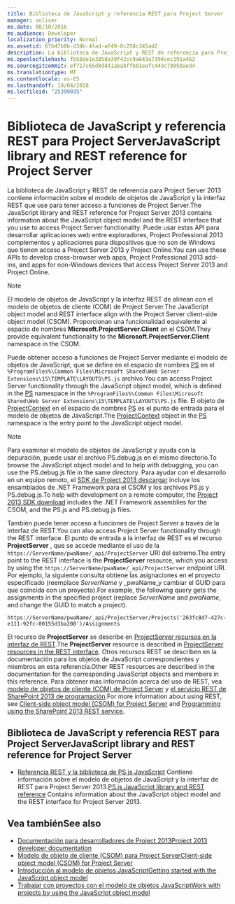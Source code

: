 ```yaml
---
title: Biblioteca de JavaScript y referencia REST para Project Server
manager: soliver
ms.date: 08/10/2016
ms.audience: Developer
localization_priority: Normal
ms.assetid: 67b47b8b-d34b-4fad-af49-0c258c345ad2
description: La biblioteca de JavaScript y REST de referencia para Project Server 2013 contiene información sobre el modelo de objetos de JavaScript y la interfaz REST que use para tener acceso a funciones de Project Server. Puede usar estas API para desarrollar aplicaciones web entre exploradores, Project Professional 2013 complementos y aplicaciones para dispositivos que no son de Windows que tienen acceso a Project Server 2013 y Project Online.
ms.openlocfilehash: fb58de1e3858a39f42cc9a643a7394cec191a462
ms.sourcegitcommit: ef717c65d8dd41ababffb01eafc443c79950aed4
ms.translationtype: MT
ms.contentlocale: es-ES
ms.lasthandoff: 10/04/2018
ms.locfileid: "25399035"
---
```

# <a name="javascript-library-and-rest-reference-for-project-server"></a><span data-ttu-id="d9d8a-104">Biblioteca de JavaScript y referencia REST para Project Server</span><span class="sxs-lookup"><span data-stu-id="d9d8a-104">JavaScript library and REST reference for Project Server</span></span>

<span data-ttu-id="d9d8a-105">La biblioteca de JavaScript y REST de referencia para Project Server 2013 contiene información sobre el modelo de objetos de JavaScript y la interfaz REST que use para tener acceso a funciones de Project Server.</span><span class="sxs-lookup"><span data-stu-id="d9d8a-105">The JavaScript library and REST reference for Project Server 2013 contains information about the JavaScript object model and the REST interface that you use to access Project Server functionality.</span></span> <span data-ttu-id="d9d8a-106">Puede usar estas API para desarrollar aplicaciones web entre exploradores, Project Professional 2013 complementos y aplicaciones para dispositivos que no son de Windows que tienen acceso a Project Server 2013 y Project Online.</span><span class="sxs-lookup"><span data-stu-id="d9d8a-106">You can use these APIs to develop cross-browser web apps, Project Professional 2013 add-ins, and apps for non-Windows devices that access Project Server 2013 and Project Online.</span></span>
  
> [!NOTE]
> <span data-ttu-id="d9d8a-107">El modelo de objetos de JavaScript y la interfaz REST de alinean con el modelo de objetos de cliente (COM) de Project Server.</span><span class="sxs-lookup"><span data-stu-id="d9d8a-107">The JavaScript object model and REST interface align with the Project Server client-side object model (CSOM).</span></span> <span data-ttu-id="d9d8a-108">Proporcionan una funcionalidad equivalente al espacio de nombres **Microsoft.ProjectServer.Client** en el CSOM.</span><span class="sxs-lookup"><span data-stu-id="d9d8a-108">They provide equivalent functionality to the **Microsoft.ProjectServer.Client** namespace in the CSOM.</span></span> 
  
<span data-ttu-id="d9d8a-109">Puede obtener acceso a funciones de Project Server mediante el modelo de objetos de JavaScript, que se define en el espacio de nombres [PS](https://msdn.microsoft.com/library/e3156167-a4fd-1bf6-8d1c-e180de1844ed%28Office.15%29.aspx) en el `%ProgramFiles%\Common Files\Microsoft Shared\Web Server Extensions\15\TEMPLATE\LAYOUTS\PS.js` archivo.</span><span class="sxs-lookup"><span data-stu-id="d9d8a-109">You can access Project Server functionality through the JavaScript object model, which is defined in the [PS](https://msdn.microsoft.com/library/e3156167-a4fd-1bf6-8d1c-e180de1844ed%28Office.15%29.aspx) namespace in the  `%ProgramFiles%\Common Files\Microsoft Shared\Web Server Extensions\15\TEMPLATE\LAYOUTS\PS.js` file.</span></span> <span data-ttu-id="d9d8a-110">El objeto de [ProjectContext](https://msdn.microsoft.com/library/a490b675-a845-ee94-3877-b99ada9bf2b0%28Office.15%29.aspx) en el espacio de nombres [PS](https://msdn.microsoft.com/library/e3156167-a4fd-1bf6-8d1c-e180de1844ed%28Office.15%29.aspx) es el punto de entrada para el modelo de objetos de JavaScript.</span><span class="sxs-lookup"><span data-stu-id="d9d8a-110">The [ProjectContext](https://msdn.microsoft.com/library/a490b675-a845-ee94-3877-b99ada9bf2b0%28Office.15%29.aspx) object in the [PS](https://msdn.microsoft.com/library/e3156167-a4fd-1bf6-8d1c-e180de1844ed%28Office.15%29.aspx) namespace is the entry point to the JavaScript object model.</span></span> 
  
> [!NOTE]
> <span data-ttu-id="d9d8a-111">Para examinar el modelo de objetos de JavaScript y ayuda con la depuración, puede usar el archivo PS.debug.js en el mismo directorio.</span><span class="sxs-lookup"><span data-stu-id="d9d8a-111">To browse the JavaScript object model and to help with debugging, you can use the PS.debug.js file in the same directory.</span></span> <span data-ttu-id="d9d8a-112">Para ayudar con el desarrollo en un equipo remoto, el [SDK de Project 2013 descargar](https://www.microsoft.com/en-us/download/details.aspx?id=30435) incluye los ensamblados de .NET Framework para el CSOM y los archivos PS.js y PS.debug.js.</span><span class="sxs-lookup"><span data-stu-id="d9d8a-112">To help with development on a remote computer, the [Project 2013 SDK download](https://www.microsoft.com/en-us/download/details.aspx?id=30435) includes the .NET Framework assemblies for the CSOM, and the PS.js and PS.debug.js files.</span></span> 
  
<span data-ttu-id="d9d8a-113">También puede tener acceso a funciones de Project Server a través de la interfaz de REST.</span><span class="sxs-lookup"><span data-stu-id="d9d8a-113">You can also access Project Server functionality through the REST interface.</span></span> <span data-ttu-id="d9d8a-114">El punto de entrada a la interfaz de REST es el recurso **ProjectServer** , que se accede mediante el uso de la `https://ServerName/pwaName/_api/ProjectServer` URI del extremo.</span><span class="sxs-lookup"><span data-stu-id="d9d8a-114">The entry point to the REST interface is the **ProjectServer** resource, which you access by using the  `https://ServerName/pwaName/_api/ProjectServer` endpoint URI.</span></span> <span data-ttu-id="d9d8a-115">Por ejemplo, la siguiente consulta obtiene las asignaciones en el proyecto especificado (reemplace _ServerName_ y _pwaName_y cambiar el GUID para que coincida con un proyecto).</span><span class="sxs-lookup"><span data-stu-id="d9d8a-115">For example, the following query gets the assignments in the specified project (replace  _ServerName_ and  _pwaName_, and change the GUID to match a project).</span></span>
  
`https://ServerName/pwaName/_api/ProjectServer/Projects('263fc8d7-427c-e111-92fc-00155d3ba208')/Assignments`

<span data-ttu-id="d9d8a-116">El recurso de **ProjectServer** se describe en [ProjectServer recursos en la interfaz de REST](https://msdn.microsoft.com/library/a490b675-a845-ee94-3877-b99ada9bf2b0%28Office.15%29.aspx#bk_ProjectServerResources).</span><span class="sxs-lookup"><span data-stu-id="d9d8a-116">The **ProjectServer** resource is described in [ProjectServer resources in the REST interface](https://msdn.microsoft.com/library/a490b675-a845-ee94-3877-b99ada9bf2b0%28Office.15%29.aspx#bk_ProjectServerResources).</span></span> <span data-ttu-id="d9d8a-117">Otros recursos REST se describen en la documentación para los objetos de JavaScript correspondientes y miembros en esta referencia.</span><span class="sxs-lookup"><span data-stu-id="d9d8a-117">Other REST resources are described in the documentation for the corresponding JavaScript objects and members in this reference.</span></span> <span data-ttu-id="d9d8a-118">Para obtener más información acerca del uso de REST, vea [modelo de objetos de cliente (COM) de Project Server](client-side-object-model-csom-for-project-2013.md) y [el servicio REST de SharePoint 2013 de programación](https://msdn.microsoft.com/library/fp142385%28office.15%29.aspx).</span><span class="sxs-lookup"><span data-stu-id="d9d8a-118">For more information about using REST, see [Client-side object model (CSOM) for Project Server](client-side-object-model-csom-for-project-2013.md) and [Programming using the SharePoint 2013 REST service](https://msdn.microsoft.com/library/fp142385%28office.15%29.aspx).</span></span>
  
## <a name="javascript-library-and-rest-reference-for-project-server"></a><span data-ttu-id="d9d8a-119">Biblioteca de JavaScript y referencia REST para Project Server</span><span class="sxs-lookup"><span data-stu-id="d9d8a-119">JavaScript library and REST reference for Project Server</span></span>
<span data-ttu-id="d9d8a-120"><a name="pj15_JavaScriptAPIReference_PS"> </a></span><span class="sxs-lookup"><span data-stu-id="d9d8a-120"></span></span>

- <span data-ttu-id="d9d8a-121">[Referencia REST y la biblioteca de PS.js JavaScript](https://msdn.microsoft.com/library/5a140021-380a-d9e0-e36d-106df85f56d6%28Office.15%29.aspx) Contiene información sobre el modelo de objetos de JavaScript y la interfaz de REST para Project Server 2013.</span><span class="sxs-lookup"><span data-stu-id="d9d8a-121">[PS.js JavaScript library and REST reference](https://msdn.microsoft.com/library/5a140021-380a-d9e0-e36d-106df85f56d6%28Office.15%29.aspx) Contains information about the JavaScript object model and the REST interface for Project Server 2013.</span></span> 
    
## <a name="see-also"></a><span data-ttu-id="d9d8a-122">Vea también</span><span class="sxs-lookup"><span data-stu-id="d9d8a-122">See also</span></span>
<span data-ttu-id="d9d8a-123"><a name="bk_addresources"> </a></span><span class="sxs-lookup"><span data-stu-id="d9d8a-123"></span></span>

- [<span data-ttu-id="d9d8a-124">Documentación para desarrolladores de Project 2013</span><span class="sxs-lookup"><span data-stu-id="d9d8a-124">Project 2013 developer documentation</span></span>](project-2013-developer-documentation.md)   
- [<span data-ttu-id="d9d8a-125">Modelo de objeto de cliente (CSOM) para Project Server</span><span class="sxs-lookup"><span data-stu-id="d9d8a-125">Client-side object model (CSOM) for Project Server</span></span>](client-side-object-model-csom-for-project-2013.md)   
- [<span data-ttu-id="d9d8a-126">Introducción al modelo de objetos JavaScript</span><span class="sxs-lookup"><span data-stu-id="d9d8a-126">Getting started with the JavaScript object model</span></span>](getting-started-with-the-project-server-2013-javascript-object-model.md)  
- [<span data-ttu-id="d9d8a-127">Trabajar con proyectos con el modelo de objetos JavaScript</span><span class="sxs-lookup"><span data-stu-id="d9d8a-127">Work with projects by using the JavaScript object model</span></span>](create-retrieve-update-delete-projects-using-project-server-javascript.md)
    

